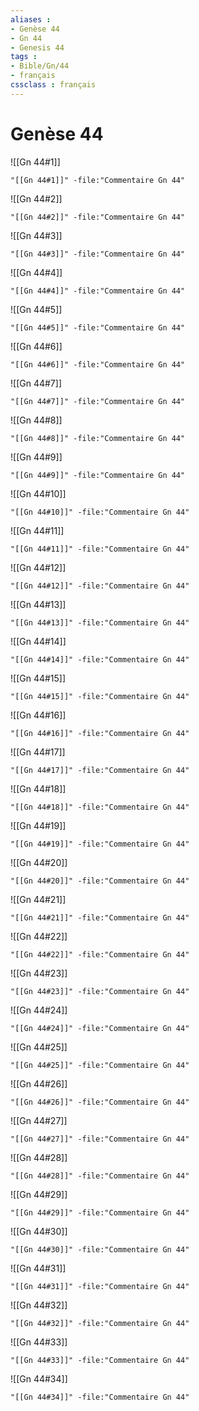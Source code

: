 ```yaml
---
aliases : 
- Genèse 44
- Gn 44
- Genesis 44
tags : 
- Bible/Gn/44
- français
cssclass : français
---
```


# Genèse 44

![[Gn 44#1]]

```query
"[[Gn 44#1]]" -file:"Commentaire Gn 44"
```

![[Gn 44#2]]

```query
"[[Gn 44#2]]" -file:"Commentaire Gn 44"
```

![[Gn 44#3]]

```query
"[[Gn 44#3]]" -file:"Commentaire Gn 44"
```

![[Gn 44#4]]

```query
"[[Gn 44#4]]" -file:"Commentaire Gn 44"
```

![[Gn 44#5]]

```query
"[[Gn 44#5]]" -file:"Commentaire Gn 44"
```

![[Gn 44#6]]

```query
"[[Gn 44#6]]" -file:"Commentaire Gn 44"
```

![[Gn 44#7]]

```query
"[[Gn 44#7]]" -file:"Commentaire Gn 44"
```

![[Gn 44#8]]

```query
"[[Gn 44#8]]" -file:"Commentaire Gn 44"
```

![[Gn 44#9]]

```query
"[[Gn 44#9]]" -file:"Commentaire Gn 44"
```

![[Gn 44#10]]

```query
"[[Gn 44#10]]" -file:"Commentaire Gn 44"
```

![[Gn 44#11]]

```query
"[[Gn 44#11]]" -file:"Commentaire Gn 44"
```

![[Gn 44#12]]

```query
"[[Gn 44#12]]" -file:"Commentaire Gn 44"
```

![[Gn 44#13]]

```query
"[[Gn 44#13]]" -file:"Commentaire Gn 44"
```

![[Gn 44#14]]

```query
"[[Gn 44#14]]" -file:"Commentaire Gn 44"
```

![[Gn 44#15]]

```query
"[[Gn 44#15]]" -file:"Commentaire Gn 44"
```

![[Gn 44#16]]

```query
"[[Gn 44#16]]" -file:"Commentaire Gn 44"
```

![[Gn 44#17]]

```query
"[[Gn 44#17]]" -file:"Commentaire Gn 44"
```

![[Gn 44#18]]

```query
"[[Gn 44#18]]" -file:"Commentaire Gn 44"
```

![[Gn 44#19]]

```query
"[[Gn 44#19]]" -file:"Commentaire Gn 44"
```

![[Gn 44#20]]

```query
"[[Gn 44#20]]" -file:"Commentaire Gn 44"
```

![[Gn 44#21]]

```query
"[[Gn 44#21]]" -file:"Commentaire Gn 44"
```

![[Gn 44#22]]

```query
"[[Gn 44#22]]" -file:"Commentaire Gn 44"
```

![[Gn 44#23]]

```query
"[[Gn 44#23]]" -file:"Commentaire Gn 44"
```

![[Gn 44#24]]

```query
"[[Gn 44#24]]" -file:"Commentaire Gn 44"
```

![[Gn 44#25]]

```query
"[[Gn 44#25]]" -file:"Commentaire Gn 44"
```

![[Gn 44#26]]

```query
"[[Gn 44#26]]" -file:"Commentaire Gn 44"
```

![[Gn 44#27]]

```query
"[[Gn 44#27]]" -file:"Commentaire Gn 44"
```

![[Gn 44#28]]

```query
"[[Gn 44#28]]" -file:"Commentaire Gn 44"
```

![[Gn 44#29]]

```query
"[[Gn 44#29]]" -file:"Commentaire Gn 44"
```

![[Gn 44#30]]

```query
"[[Gn 44#30]]" -file:"Commentaire Gn 44"
```

![[Gn 44#31]]

```query
"[[Gn 44#31]]" -file:"Commentaire Gn 44"
```

![[Gn 44#32]]

```query
"[[Gn 44#32]]" -file:"Commentaire Gn 44"
```

![[Gn 44#33]]

```query
"[[Gn 44#33]]" -file:"Commentaire Gn 44"
```

![[Gn 44#34]]

```query
"[[Gn 44#34]]" -file:"Commentaire Gn 44"
```


